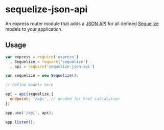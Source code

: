 sequelize-json-api
==================

An express router module that adds a [JSON API](http://jsonapi.org/) for all defined [Sequelize](http://sequelizejs.com/) models to your application.

Usage
-----

```javascript
var express = require('express')
  , Sequelize = require('sequelize')
  , api = require('sequelize-json-api')

var sequelize = new Sequelize();

// define models here

api = api(sequelize,{
  endpoint: '/api', // needed for href calculation
})

app.use('/api', api);

app.listen();
```
